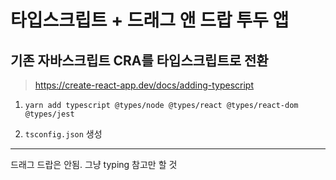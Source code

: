 # 타입스크립트 + 드래그 앤 드랍 투두 앱

## 기존 자바스크립트 CRA를 타입스크립트로 전환

> https://create-react-app.dev/docs/adding-typescript

1. `yarn add typescript @types/node @types/react @types/react-dom @types/jest`

2. `tsconfig.json` 생성

---

드래그 드랍은 안됨. 그냥 typing 참고만 할 것
